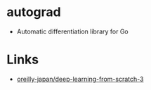 # autograd

 - Automatic differentiation library for Go

# Links

 - [oreilly-japan/deep-learning-from-scratch-3](https://github.com/oreilly-japan/deep-learning-from-scratch-3)